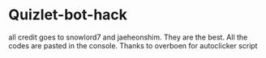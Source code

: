 # Quizlet-bot-hack
all credit goes to snowlord7 and jaeheonshim. They are the best.
All the codes are pasted in the console.
Thanks to overboen for autoclicker script
